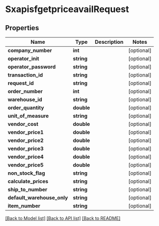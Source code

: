 # SxapisfgetpriceavailRequest

## Properties
Name | Type | Description | Notes
------------ | ------------- | ------------- | -------------
**company_number** | **int** |  | [optional] 
**operator_init** | **string** |  | [optional] 
**operator_password** | **string** |  | [optional] 
**transaction_id** | **string** |  | [optional] 
**request_id** | **string** |  | [optional] 
**order_number** | **int** |  | [optional] 
**warehouse_id** | **string** |  | [optional] 
**order_quantity** | **double** |  | [optional] 
**unit_of_measure** | **string** |  | [optional] 
**vendor_cost** | **double** |  | [optional] 
**vendor_price1** | **double** |  | [optional] 
**vendor_price2** | **double** |  | [optional] 
**vendor_price3** | **double** |  | [optional] 
**vendor_price4** | **double** |  | [optional] 
**vendor_price5** | **double** |  | [optional] 
**non_stock_flag** | **string** |  | [optional] 
**calculate_prices** | **string** |  | [optional] 
**ship_to_number** | **string** |  | [optional] 
**default_warehouse_only** | **string** |  | [optional] 
**item_number** | **string** |  | [optional] 

[[Back to Model list]](../README.md#documentation-for-models) [[Back to API list]](../README.md#documentation-for-api-endpoints) [[Back to README]](../README.md)


